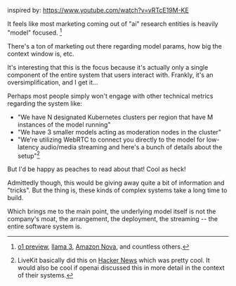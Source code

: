 inspired by: https://www.youtube.com/watch?v=vRTcE19M-KE

It feels like most marketing coming out of "ai" research entities is heavily
"model" focused. [^1]

There's a ton of marketing out there regarding model params,
how big the context window is, etc.

It's interesting that this is the focus because it's actually only a single component
of the entire system that users interact with. Frankly, it's an oversimplification, and
I get it...

Perhaps most people simply won't engage with other technical metrics regarding the system like:

- "We have N designated Kubernetes clusters per region that have M instances of the model running"
- "We have 3 smaller models acting as moderation nodes in the cluster"
- "We're utilizing WebRTC to connect you directly to the model for low-latency audio/media streaming and here's a bunch of details about the setup"[^2]

But I'd be happy as peaches to read about that! Cool as heck!

Admittedly though, this would be giving away quite a bit of information and "tricks". But the thing is,
these kinds of complex systems take a long time to build.

Which brings me to the main point, the underlying model itself is not the company's moat,
the arrangement, the deployment, the streaming -- the entire software system is.

[^1]: [o1 preview](tab:https://openai.com/index/introducing-openai-o1-preview/), [llama 3](tab:https://ai.meta.com/blog/meta-llama-3/), [Amazon Nova](tab:https://aws.amazon.com/blogs/aws/introducing-amazon-nova-frontier-intelligence-and-industry-leading-price-performance/), and countless others.

[^2]: LiveKit basically did this on [Hacker News](https://news.ycombinator.com/item?id=41743327) which was pretty cool. It would also be cool if openai discussed this in more detail in the context of their systems.
